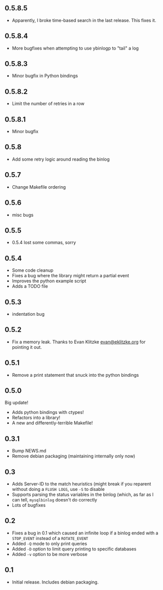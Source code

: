 0.5.8.5
-------
* Apparently, I broke time-based search in the last release. This fixes it.

0.5.8.4
-------
* More bugfixes when attempting to use ybinlogp to "tail" a log

0.5.8.3
-------
* Minor bugfix in Python bindings

0.5.8.2
------
* Limit the number of retries in a row

0.5.8.1
-------
* Minor bugfix

0.5.8
-----
* Add some retry logic around reading the binlog

0.5.7
-----
* Change Makefile ordering

0.5.6
----
* misc bugs

0.5.5
-----
* 0.5.4 lost some commas, sorry

0.5.4
-----
* Some code cleanup
* Fixes a bug where the library might return a partial event
* Improves the python example script
* Adds a TODO file

0.5.3
-----
* indentation bug

0.5.2
-----
* Fix a memory leak. Thanks to Evan Klitzke <evan@eklitzke.org> for pointing it
  out.

0.5.1
-----
* Remove a print statement that snuck into the python bindings

0.5.0
-----
Big update!

* Adds python bindings with ctypes!
* Refactors into a library!
* A new and differently-terrible Makefile!

0.3.1
-----
* Bump NEWS.md
* Remove debian packaging (maintaining internally only now)

0.3
---
* Adds Server-ID to the match heuristics (might break if you reparent
  without doing a `FLUSH LOGS`, use `-S` to disable
* Supports parsing the status variables in the binlog (which, as far as
  I can tell, `mysqlbinlog` doesn't do correctly
* Lots of bugfixes

0.2
---
* Fixes a bug in 0.1 which caused an infinite loop if a binlog ended with a
  `STOP_EVENT` instead of a `ROTATE_EVENT`
* Added `-Q` mode to only print queries
* Added `-D` option to limit query printing to specific databases
* Added `-v` option to be more verbose

0.1
---
* Initial release. Includes debian packaging.
